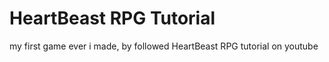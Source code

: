 # HeartBeast RPG Tutorial
 my first game ever i made, by followed HeartBeast RPG tutorial on youtube

